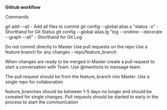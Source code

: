 **Github workflow**

Commands

git add --all - Add all files to commit
git config --global alias.s "status -s" - Shorthand for Git Status
git config --global alias.lg "log --oneline --decorate --graph --all" - Shorthand for Git Log

Do not commit directly to Master
Use pull requests on the repo
Use a feature branch for any changes - repo/feature_branch

When changes are ready to be merged in Master create a pull request to start a conversation with Team. Use @mentions to message team.

The pull request should be from the feature_branch into Master.
Use a single repo for collaboration

feature_branches should be between 1-5 days no longer and should be cxreated for single changes. Pull requests should be started to early in the process to start the communication

 
